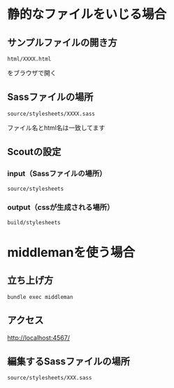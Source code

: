 
# 静的なファイルをいじる場合

## サンプルファイルの開き方

<pre><code class="bash">html/XXXX.html</code></pre>

をブラウザで開く

## Sassファイルの場所

<pre><code class="bash">source/stylesheets/XXXX.sass</code></pre>

ファイル名とhtml名は一致してます

## Scoutの設定

### input（Sassファイルの場所）

<pre><code class="bash">source/stylesheets</code></pre>

### output（cssが生成される場所）

<pre><code class="bash">build/stylesheets</code></pre>

# middlemanを使う場合

## 立ち上げ方

<pre><code class="bash">bundle exec middleman
</code></pre>

## アクセス

<a href="http://localhost:4567/" target="_blank">http://localhost:4567/</a>


## 編集するSassファイルの場所

<pre><code class="bash">source/stylesheets/XXX.sass
</code></pre>